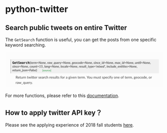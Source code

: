 # python-twitter

## Search public tweets on entire Twitter

The `GetSearch` function is useful, you can get the posts from one specific keyword searching.

![Get search](assets/python-twitter-getsearch.png)

For more functions, please refer to this [documentation](https://python-twitter.readthedocs.io/en/latest/migration_v30.html#twitter-api-api-getsearch).

## How to apply twitter API key？

Please see the applying experience of 2018 fall students [here](https://github.com/hupili/python-for-data-and-media-communication-gitbook/issues/45).
